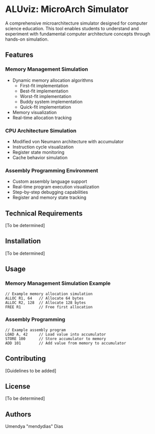 # ALUviz: MicroArch Simulator

A comprehensive microarchitecture simulator designed for computer science
education. This tool enables students to understand and experiment with
fundamental computer architecture concepts through hands-on simulation.

## Features

### Memory Management Simulation

- Dynamic memory allocation algorithms
  - First-fit implementation
  - Best-fit implementation
  - Worst-fit implementation
  - Buddy system implementation
  - Quick-fit implementation
- Memory visualization
- Real-time allocation tracking

### CPU Architecture Simulation

- Modified von Neumann architecture with accumulator
- Instruction cycle visualization
- Register state monitoring
- Cache behavior simulation

### Assembly Programming Environment

- Custom assembly language support
- Real-time program execution visualization
- Step-by-step debugging capabilities
- Register and memory state tracking

## Technical Requirements

[To be determined]

## Installation

[To be determined]

## Usage

### Memory Management Simulation Example

```assembly
// Example memory allocation simulation
ALLOC R1, 64   // Allocate 64 bytes
ALLOC R2, 128  // Allocate 128 bytes
FREE R1        // Free first allocation
```

### Assembly Programming

```assembly
// Example assembly program
LOAD A, 42     // Load value into accumulator
STORE 100      // Store accumulator to memory
ADD 101        // Add value from memory to accumulator
```

## Contributing

[Guidelines to be added]

## License

[To be determined]

## Authors

Umendya "mendydias" Dias
